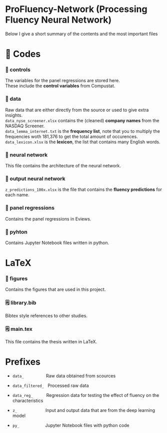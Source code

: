 # ProFluency-Network (Processing Fluency Neural Network)

Below I give a short summary of the contents and the most important files 

# 📁 Codes

### 📁 controls
The variables for the panel regressions are stored here.  
These include the **control variables** from Compustat.

### 📁 data
Raw data that are either directly from the source or used to give extra insights.  
`data_nyse_screener.xlsx` contains the (cleaned) **company names** from the NASDAQ Screener.   
`data_lemma_internet.txt` is the **frequency list**, note that you to multiply the frequencies woth 181,376 to get the total amount of occurences.  
`data_lexicon.xlsx` is the **lexicon**, the list that contains many English words.

### 📁 neural network
This file contains the architecture of the neural network.

### 📁 output neural network
`z_predictions_100x.xlsx` is the file that contains the **fluency predictions** for each name.

### 📁 panel regressions
Contains the panel regressions in Eviews.

### 📁 pyhton
Contains Jupyter Notebook files written in python.

# LaTeX

### 📁 figures
Contains the figures that are used in this project.

### 🗒️ library.bib
Bibtex style references to other studies.

### 🗒️ main.tex
This file contains the thesis written in LaTeX.

# Prefixes

* `data_`             &nbsp;&nbsp;&nbsp;&nbsp;&nbsp;&nbsp;&nbsp;&nbsp;&nbsp;&nbsp;&nbsp;&nbsp;&nbsp;&nbsp;&nbsp;&nbsp;    Raw data obtained from scources

* `data_filtered_`    &nbsp;         Processed raw data

* `data_reg_`         &nbsp;&nbsp;&nbsp;&nbsp;&nbsp;&nbsp;&nbsp;&nbsp;&nbsp;	Regression data for testing the effect of fluency on the characteristics  

* `z_`  		          &nbsp;&nbsp;&nbsp;&nbsp;&nbsp;&nbsp;&nbsp;&nbsp;&nbsp;&nbsp;&nbsp;&nbsp;&nbsp;&nbsp;&nbsp;&nbsp;&nbsp;&nbsp;&nbsp;&nbsp;&nbsp;	Input and output data that are from the deep learning model  

* `py_`               &nbsp;&nbsp;&nbsp;&nbsp;&nbsp;&nbsp;&nbsp;&nbsp;&nbsp;&nbsp;&nbsp;&nbsp;&nbsp;&nbsp;&nbsp;&nbsp;&nbsp;&nbsp;&nbsp;                Jupyter Notebook files with python code